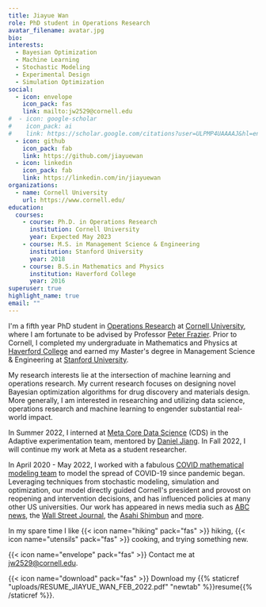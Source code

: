 ```yaml
---
title: Jiayue Wan
role: PhD student in Operations Research
avatar_filename: avatar.jpg
bio:
interests:
  - Bayesian Optimization
  - Machine Learning
  - Stochastic Modeling
  - Experimental Design
  - Simulation Optimization
social:
  - icon: envelope
    icon_pack: fas
    link: mailto:jw2529@cornell.edu
#  - icon: google-scholar
#    icon_pack: ai
#    link: https://scholar.google.com/citations?user=ULPMP4UAAAAJ&hl=en
  - icon: github
    icon_pack: fab
    link: https://github.com/jiayuewan
  - icon: linkedin
    icon_pack: fab
    link: https://linkedin.com/in/jiayuewan
organizations:
  - name: Cornell University
    url: https://www.cornell.edu/
education:
  courses:
    - course: Ph.D. in Operations Research
      institution: Cornell University
      year: Expected May 2023
    - course: M.S. in Management Science & Engineering
      institution: Stanford University
      year: 2018
    - course: B.S.in Mathematics and Physics
      institution: Haverford College
      year: 2016
superuser: true
highlight_name: true
email: ""
---
```

I'm a fifth year PhD student in [Operations Research](https://www.orie.cornell.edu/orie) at [Cornell University](https://www.cornell.edu), where I am fortunate to be advised by Professor [Peter Frazier](https://people.orie.cornell.edu/pfrazier/). Prior to Cornell, I completed my undergraduate in Mathematics and Physics at [Haverford College](https://www.haverford.edu) and earned my Master's degree in Management Science & Engineering at [Stanford University](https://www.stanford.edu).

My research interests lie at the intersection of machine learning and operations research. My current research focuses on designing novel Bayesian optimization algorithms for drug discovery and materials design. More generally, I am interested in researching and utilizing data science, operations research and machine learning to engender substantial real-world impact.

In Summer 2022, I interned at [Meta Core Data Science](https://research.facebook.com/teams/core-data-science/) (CDS) in the Adaptive experimentation team, mentored by [Daniel Jiang](https://research.facebook.com/people/jiang-daniel/). In Fall 2022, I will continue my work at Meta as a student researcher.

In April 2020 - May 2022, I worked with a fabulous [COVID mathematical modeling team](https://datasciencecenter.cornell.edu/covid-19-modeling/) to model the spread of COVID-19 since pandemic began. Leveraging techniques from stochastic modeling, simulation and optimization, our model directly guided Cornell's president and provost on reopening and intervention decisions, and has influenced policies at many other US universities. Our work has appeared in news media such as [ABC news](https://abcnews.go.com/GMA/Wellness/video/cornell-university-exclusive-contained-covid-19-73163035), the [Wall Street Journal](https://www.wsj.com/articles/why-cornell-will-reopen-in-the-fall-11593535516), the [Asahi Shimbun](https://www.asahi.com/articles/ASP1R3F85P1NULFA00T.html) and [more](https://datasciencecenter.cornell.edu/cornells-covid-19-modeling-media-coverage/).

In my spare time I like {{< icon name="hiking" pack="fas" >}} hiking, {{< icon name="utensils" pack="fas" >}} cooking, and trying something new.

{{< icon name="envelope" pack="fas" >}} Contact me at [jw2529@cornell.edu](mailto:jw2529@cornell.com).

{{< icon name="download" pack="fas" >}} Download my {{% staticref "uploads/RESUME_JIAYUE_WAN_FEB_2022.pdf" "newtab" %}}resume{{% /staticref %}}.
